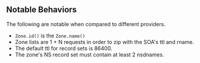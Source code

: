 ## Notable Behaviors
The following are notable when compared to different providers.
* `Zone.id()` is the `Zone.name()`
* Zone lists are 1 + N requests in order to zip with the SOA's ttl and rname.
* The default ttl for record sets is 86400.
* The zone's NS record set must contain at least 2 nsdnames.
